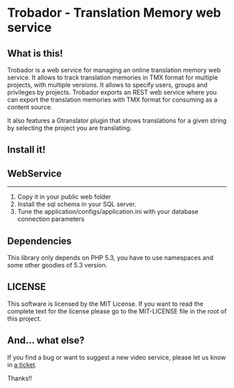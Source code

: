 Trobador - Translation Memory web service
=========================================

What  is this!
--------------

Trobador is a web service for managing an online translation memory web service. It allows to track translation memories in TMX format for multiple projects, with multiple versions. It allows to specify users, groups and privileges by projects.
Trobador exports an REST web service where you can export the translation memories with TMX format for consuming as a content source.

It also features a Gtranslator plugin that shows translations for a given string by selecting the project you are translating.

Install it!
-----------

WebService
----------
----------
1. Copy it in your public web folder
2. Install the sql schema in your SQL server.
3. Tune the application/configs/application.ini with your database connection parameters

Dependencies
------------
This library only depends on PHP 5.3, you have to use namespaces and some other goodies of 5.3 version.

LICENSE
-------
This software is licensed by the MIT License. If you want to read the complete text for the license please go to the MIT-LICENSE file in the root of this project.

And... what else?
-----------------
If you find a bug or want to suggest a new video service, please let us know in [a ticket](http://github.com/frandieguez/trobador/issues).

Thanks!!
